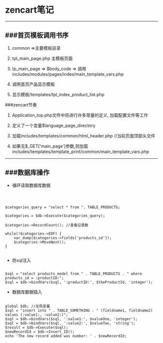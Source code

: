 # zencart笔记
<!-- create time: 2014-05-19 02:41:11  -->

-----------
###首页模板调用书序
-----
1. common =>主要模板目录

2. tpl_main_page.php 主模板页面

3. tp_main_page => $body_code => 调用 includes/modules/pages/index/main_template_vars.php 

4. 调用首页产品显示模板

5. 显示模板/templates/tpl_index_product_list.php

###zencart节奏

1. Application_top.php文件中将进行许多常量的定义, 加载配置文件等工作

2. 定义了一个变量$language_page_directory

3. 加载includes/templates/common/html_header.php     //当前页面顶部头文件

4. 如果无$_GET['main_page']参数,则加载includes/templates/template_print/common/main_template_vars.php

------------
###数据库操作
-------------

* 循环读取数据库数据
<pre><code>


$categories_query = "select * from ". TABLE_PRODUCTS;

$categories = $db->Execute($categories_query);

$categories->RecordCount(); //查看记录数

while(!$categories->EOF) {
    var_dump($categories->fields['products_id']);
    $categories->MoveNext();
}

</code></pre>

* 防sql注入
<pre><code>
$sql = "select products_model from " . TABLE_PRODUCTS . " where products_id = :productID:";
$sql = $db->bindVars($sql, ':productID:', $theProductId, 'integer');
</code></pre>

* 数据库数据插入

<pre><code>
global $db; //全局变量
$sql = "insert into " . TABLE_SOMETHING . " (fieldname1, fieldname2) values (:value1:, :value2:)";
$sql = $db->bindVars($sql, ':value1:', $valueOne, 'integer');
$sql = $db->bindVars($sql, ':value2:', $valueTwo, 'string');
$result = $db->Execute($sql);
$newRecordId = $db->Insert_ID();  
echo 'The new record added was number: ' . $newRecordId;

</code></pre>

